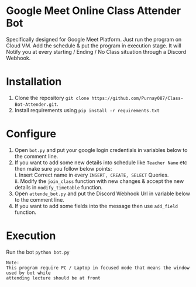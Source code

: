 # Google Meet Online Class Attender Bot
Specifically designed for Google Meet Platform. Just run the program on Cloud VM. Add the schedule &amp; put the program in execution stage. It will Notify you at every starting / Ending / No Class situation through a Discord Webhook.

# Installation 
1. Clone the repository `git clone https://github.com/Purnay087/Class-Bot-Attender.git`.
2. Install requirements using  `pip install -r requirements.txt`

# Configure

 1. Open `bot.py` and put your google login credentials in variables below to the comment line.
 2.  If you want to add some new details into schedule like `Teacher Name` etc then make sure you follow below points:  
   i. Insert Correct name in every `INSERT, CREATE, SELECT` Queries.   
   ii. Modify the `join_class` function with new changes & accept the new details in `modify_timetable` function.
 3. Open `attende_bot.py` and put the Discord Webhook Url in variable below to the comment line.
 4. If you want to add some fields into the message then use `add_field` function.
 
# Execution
Run the bot `python bot.py`

```
Note: 
This program require PC / Laptop in focused mode that means the window used by bot while
attending lecture should be at front 
